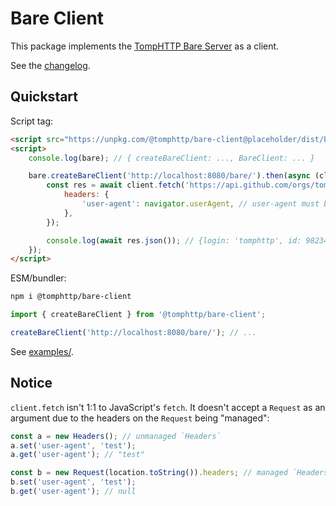 # Bare Client

This package implements the [TompHTTP Bare Server](https://github.com/tomphttp/specifications/blob/master/BareServer.md) as a client.

See the [changelog](./CHANGELOG.md).

## Quickstart

Script tag:

```html
<script src="https://unpkg.com/@tomphttp/bare-client@placeholder/dist/bare.cjs"></script>
<script>
	console.log(bare); // { createBareClient: ..., BareClient: ... }

	bare.createBareClient('http://localhost:8080/bare/').then(async (client) => {
		const res = await client.fetch('https://api.github.com/orgs/tomphttp', {
			headers: {
				'user-agent': navigator.userAgent, // user-agent must be passed otherwise the API gives a 403
			},
		});

		console.log(await res.json()); // {login: 'tomphttp', id: 98234273, ... }
	});
</script>
```

ESM/bundler:

```sh
npm i @tomphttp/bare-client
```

```js
import { createBareClient } from '@tomphttp/bare-client';

createBareClient('http://localhost:8080/bare/'); // ...
```

See [examples/](examples/).

## Notice

`client.fetch` isn't 1:1 to JavaScript's `fetch`. It doesn't accept a `Request` as an argument due to the headers on the `Request` being "managed":

```js
const a = new Headers(); // unmanaged `Headers`
a.set('user-agent', 'test');
a.get('user-agent'); // "test"

const b = new Request(location.toString()).headers; // managed `Headers`
b.set('user-agent', 'test');
b.get('user-agent'); // null
```
